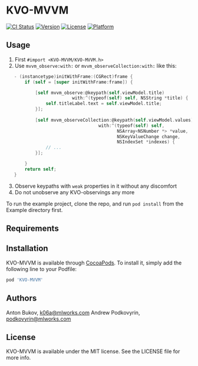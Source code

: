 # KVO-MVVM

[![CI Status](http://img.shields.io/travis/ML-Works/KVO-MVVM.svg?style=flat)](https://travis-ci.org/ML-Works/KVO-MVVM)
[![Version](https://img.shields.io/cocoapods/v/KVO-MVVM.svg?style=flat)](http://cocoapods.org/pods/KVO-MVVM)
[![License](https://img.shields.io/cocoapods/l/KVO-MVVM.svg?style=flat)](http://cocoapods.org/pods/KVO-MVVM)
[![Platform](https://img.shields.io/cocoapods/p/KVO-MVVM.svg?style=flat)](http://cocoapods.org/pods/KVO-MVVM)

## Usage

1. First `#import <KVO-MVVM/KVO-MVVM.h>`
2. Use `mvvm_observe:with:` or `mvvm_observeCollection:with:` like this:
  ```objective-c
     - (instancetype)initWithFrame:(CGRect)frame {
         if (self = [super initWithFrame:frame]) {
  
             [self mvvm_observe:@keypath(self.viewModel.title)
                           with:^(typeof(self) self, NSString *title) {
                 self.titleLabel.text = self.viewModel.title;
             }];
             
             [self mvvm_observeCollection:@keypath(self.viewModel.values)
                                     with:^(typeof(self) self,
                                            NSArray<NSNumber *> *value,
                                            NSKeyValueChange change,
                                            NSIndexSet *indexes) {
                 // ...
             }];
  
         }
         return self;
     }
  ```
3. Observe keypaths with `weak` properties in it without any discomfort
4. Do not unobserve any KVO-observings any more

To run the example project, clone the repo, and run `pod install` from the Example directory first.

## Requirements

## Installation

KVO-MVVM is available through [CocoaPods](http://cocoapods.org). To install
it, simply add the following line to your Podfile:

```ruby
pod 'KVO-MVVM'
```

## Authors

Anton Bukov, k06a@mlworks.com
Andrew Podkovyrin, podkovyrin@mlworks.com

## License

KVO-MVVM is available under the MIT license. See the LICENSE file for more info.
